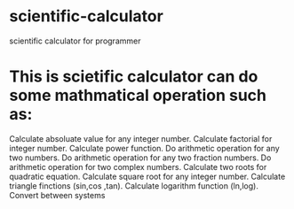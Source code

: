 # scientific-calculator
scientific  calculator for programmer
 # This is scietific calculator can do some mathmatical operation such as:
 
 Calculate absoluate value for any integer number.
 Calculate factorial for integer number.
 Calculate power function.
 Do arithmetic operation for any two numbers.
 Do arithmetic operation for any two fraction numbers.
 Do arithmetic operation for two complex numbers.
 Calculate two roots for quadratic equation.
 Calculate square root for any integer number.
 Calculate triangle finctions (sin,cos ,tan).
 Calculate logarithm function (ln,log).
 Convert between systems

